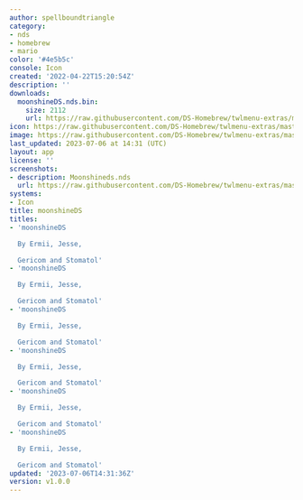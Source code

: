 ```yaml
---
author: spellboundtriangle
category:
- nds
- homebrew
- mario
color: '#4e5b5c'
console: Icon
created: '2022-04-22T15:20:54Z'
description: ''
downloads:
  moonshineDS.nds.bin:
    size: 2112
    url: https://raw.githubusercontent.com/DS-Homebrew/twlmenu-extras/master/_nds/TWiLightMenu/icons/moonshineDS.nds.bin
icon: https://raw.githubusercontent.com/DS-Homebrew/twlmenu-extras/master/_nds/TWiLightMenu/icons/gif/moonshineDS.nds.gif
image: https://raw.githubusercontent.com/DS-Homebrew/twlmenu-extras/master/_nds/TWiLightMenu/icons/gif/moonshineDS.nds.gif
last_updated: 2023-07-06 at 14:31 (UTC)
layout: app
license: ''
screenshots:
- description: Moonshineds.nds
  url: https://raw.githubusercontent.com/DS-Homebrew/twlmenu-extras/master/_nds/TWiLightMenu/icons/gif/moonshineDS.nds.gif
systems:
- Icon
title: moonshineDS
titles:
- 'moonshineDS

  By Ermii, Jesse,

  Gericom and Stomatol'
- 'moonshineDS

  By Ermii, Jesse,

  Gericom and Stomatol'
- 'moonshineDS

  By Ermii, Jesse,

  Gericom and Stomatol'
- 'moonshineDS

  By Ermii, Jesse,

  Gericom and Stomatol'
- 'moonshineDS

  By Ermii, Jesse,

  Gericom and Stomatol'
- 'moonshineDS

  By Ermii, Jesse,

  Gericom and Stomatol'
updated: '2023-07-06T14:31:36Z'
version: v1.0.0
---
```

